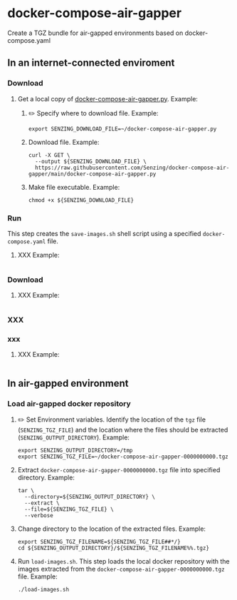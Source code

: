 # docker-compose-air-gapper
Create a TGZ bundle for air-gapped environments based on docker-compose.yaml


## In an internet-connected enviroment

### Download

1. Get a local copy of
   [docker-compose-air-gapper.py](docker-compose-air-gapper.py).
   Example:

    1. :pencil2: Specify where to download file.
       Example:

        ```console
        export SENZING_DOWNLOAD_FILE=~/docker-compose-air-gapper.py
        ```

    1. Download file.
       Example:

        ```console
        curl -X GET \
          --output ${SENZING_DOWNLOAD_FILE} \
          https://raw.githubusercontent.com/Senzing/docker-compose-air-gapper/main/docker-compose-air-gapper.py
        ```

    1. Make file executable.
       Example:

        ```console
        chmod +x ${SENZING_DOWNLOAD_FILE}
        ```

### Run

This step creates the `save-images.sh` shell script using a specified `docker-compose.yaml` file.

1. XXX
   Example:

    ```console
    ```

### Download

1. XXX
   Example:

    ```console

    ```

### XXX

### xxx

1. XXX
   Example:

    ```console
    ```

## In air-gapped environment

### Load air-gapped docker repository

1. :pencil2: Set Environment variables.
   Identify the location of the `tgz` file (`SENZING_TGZ_FILE`)
   and the location where the files should be extracted (`SENZING_OUTPUT_DIRECTORY`).
   Example:

    ```console
    export SENZING_OUTPUT_DIRECTORY=/tmp
    export SENZING_TGZ_FILE=~/docker-compose-air-gapper-0000000000.tgz
    ```

1. Extract `docker-compose-air-gapper-0000000000.tgz` file into specified directory.
   Example:

    ```console
    tar \
      --directory=${SENZING_OUTPUT_DIRECTORY} \
      --extract \
      --file=${SENZING_TGZ_FILE} \
      --verbose
    ```

1. Change directory to the location of the extracted files.
   Example:

    ```console
    export SENZING_TGZ_FILENAME=${SENZING_TGZ_FILE##*/}
    cd ${SENZING_OUTPUT_DIRECTORY}/${SENZING_TGZ_FILENAME%%.tgz}
    ```

1. Run `load-images.sh`.
   This step loads the local docker repository with the images extracted
   from the `docker-compose-air-gapper-0000000000.tgz` file.
   Example:

    ```console
    ./load-images.sh
    ```
